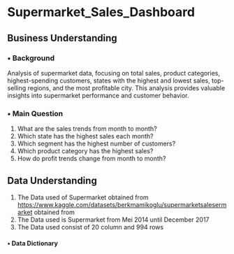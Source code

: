 # Supermarket_Sales_Dashboard

## Business Understanding
### • Background
Analysis of supermarket data, focusing on total sales, product categories, highest-spending customers, states with the highest and lowest sales, top-selling regions, and the most profitable city. This analysis provides valuable insights into supermarket performance and customer behavior.

### • Main Question
1. What are the sales trends from month to month?
2. Which state has the highest sales each month?
3. Which segment has the highest number of customers?
4. Which product category has the highest sales?
5. How do profit trends change from month to month? 

## Data Understanding
1. The Data used of Supermarket obtained from https://www.kaggle.com/datasets/berkmamikoglu/supermarketsalesermarket obtained from
2. The Data used is Supermarket from Mei 2014 until December 2017
3. The Data used consist of 20 column and 994 rows

#### • Data Dictionary
